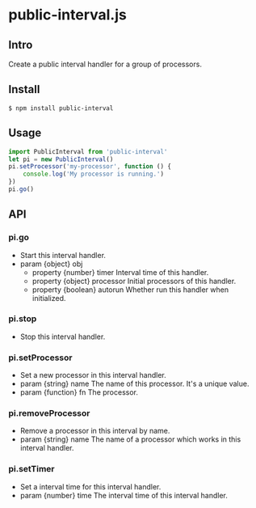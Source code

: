 # public-interval.js
## Intro
Create a public interval handler for a group of processors.

## Install
```
$ npm install public-interval
```

## Usage
```javascript
import PublicInterval from 'public-interval'
let pi = new PublicInterval()
pi.setProcessor('my-processor', function () {
    console.log('My processor is running.')
})
pi.go()
```

## API
### pi.go
- Start this interval handler.
- param {object} obj
    - property {number} timer Interval time of this handler.
    - property {object} processor Initial processors of this handler.
    - property {boolean} autorun Whether run this handler when initialized.

### pi.stop
- Stop this interval handler.

### pi.setProcessor
- Set a new processor in this interval handler.
- param {string} name The name of this processor. It's a unique value.
- param {function} fn The processor.

### pi.removeProcessor
- Remove a processor in this interval by name.
- param {string} name The name of a processor which works in this interval handler.

### pi.setTimer
- Set a interval time for this interval handler.
- param {number} time The interval time of this interval handler.
